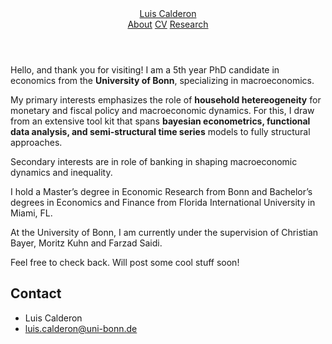 <!-- <!DOCTYPE html> -->
<html lang="en">
<head>
  <meta charset="utf-8">
  <meta http-equiv="X-UA-Compatible" content="IE=edge">
  <meta name="viewport" content="width=device-width, initial-scale=1">
  <title>Luis Calderon</title>
  <meta name="generator" content="Jekyll v3.9.5" />
  <meta property="og:title" content="Luis Calderon" />
  <meta property="og:locale" content="en_US" />
  <meta name="description" content="Write an awesome description for your new site here." />
  <meta property="og:description" content="Write an awesome description for your new site here." />
  <link rel="canonical" href="http://localhost:4000/" />
  <meta property="og:url" content="http://localhost:4000/" />
  <meta property="og:site_name" content="Luis Calderon" />
  <meta property="og:type" content="website" />
  <meta name="twitter:card" content="summary" />
  <meta property="twitter:title" content="Luis Calderon" />
  <link rel="stylesheet" href="/assets/main.css">
  <link rel="stylesheet" href="/styles.css">
</head>
  <header class="site-header" role="banner">
    <div class="wrapper">
      <a class="site-title" rel="author" href="/">Luis Calderon</a>
      <nav class="site-nav">
        <div class="trigger">
          <a class="page-link" href="/about/">About</a>
          <a class="page-link" href="/cv/">CV</a>
          <a class="page-link" href="/projects/">Research</a>
        </div>
      </nav>
    </div>
  </header>
<body>

  <div class="tile-container"></div>

  <main class="page-content" aria-label="Content">
    <p>Hello, and thank you for visiting! I am a 5th year PhD candidate in economics from the <b>University of Bonn</b>, specializing in macroeconomics.</p>
    <p>My primary interests emphasizes the role of <b>household hetereogeneity</b> for monetary and fiscal policy and macroeconomic dynamics. For this, I draw from an extensive tool kit that spans <b>bayesian econometrics, functional data analysis, and semi-structural time series</b> models to fully structural approaches.</p>
    <p>Secondary interests are in role of banking in shaping macroeconomic dynamics and inequality. </p>
    <p>I hold a Master’s degree in Economic Research from Bonn and Bachelor’s degrees in Economics and Finance from Florida International University in Miami, FL.</p>
    <p>At the University of Bonn, I am currently under the supervision of Christian Bayer, Moritz Kuhn and Farzad Saidi.</p>
    <p>Feel free to check back. Will post some cool stuff soon!</p>
  </main>

  <footer>
    <h2 class="footer-heading">Contact</h2>
    <div class="footer-col-wrapper">
      <div class="footer-col footer-col-1">
        <ul class="contact-list">
          <li class="p-name">Luis Calderon</li>
          <li><a class="u-email" href="mailto:luis.calderon@uni-bonn.de">luis.calderon@uni-bonn.de</a></li>
        </ul>
      </div>
    </div>
  </footer>

  <script src="/script.js"></script>
</body>
</html>
